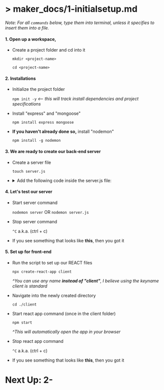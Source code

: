 # > maker_docs/1-initialsetup.md

_Note: For all ```commands``` below, type them into terminal, unless it specifies to insert them into a file._

#### 1. Open up a workspace, 
* Create a project folder and cd into it

    ```mkdir <project-name>```

    ```cd <project-name>```

#### 2. Installations
* Initialize the project folder

    ```npm init -y``` _<-- this will track install dependencies and project specifications_

* Install "express" and "mongoose"

    ```npm install express mongoose```

* **If you haven't already done so,** install "nodemon"

    ```npm install -g nodemon```

#### 3. We are ready to create our back-end server
* Create a server file

    ```touch server.js```

* <details>
	<summary>
		Add the following code inside the server.js file:
	</summary>
	
	```
	// imported modules
	const express = require("express");
		
	// middleware
	const app = express();
		
	// server port connection
	const PORT = 8000;
	app.listen(PORT, () => {
	    console.log("You are listening at port: 8000");
	})
	
	```
	
  </details>
	    
#### 4. Let's test our server
* Start server command
	
	```nodemon server``` OR ```nodemon server.js```
	
* Stop server command

	```^C``` a.k.a. (ctrl + c)
	
* If you see something that looks like **this**, then you got it	
	
#### 5. Set up for front-end
* Run the script to set up our REACT files

	```npx create-react-app client```
	
	_^You can use any name **instead of "client"**, I believe using the keyname client is standard_
	
* Navigate into the newly created directory

	```cd ./client```
	
* Start react app command (once in the client folder)

	```npm start```
	
	*^This will automatically open the app in your browser*
	
* Stop react app command

	```^C``` a.k.a. (ctrl + c)
	
* If you see something that looks like **this**, then you got it

# Next Up: 2-